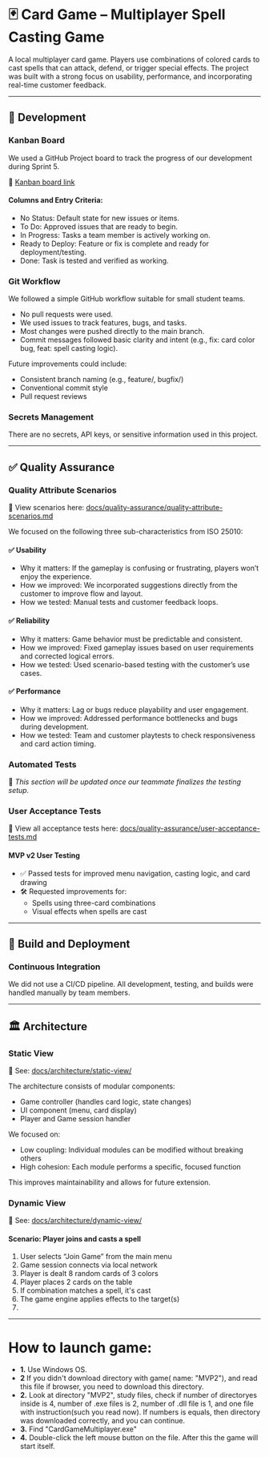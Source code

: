 # 🃏 Card Game – Multiplayer Spell Casting Game

A local multiplayer card game. Players use combinations of colored cards to cast spells that can attack, defend, or trigger special effects. The project was built with a strong focus on usability, performance, and incorporating real-time customer feedback.

---

## 🚧 Development

### Kanban Board

We used a GitHub Project board to track the progress of our development during Sprint 5.

🔗 [Kanban board link](https://github.com/orgs/Team43CardGame/projects/6)

#### Columns and Entry Criteria:
- No Status: Default state for new issues or items.
- To Do: Approved issues that are ready to begin.
- In Progress: Tasks a team member is actively working on.
- Ready to Deploy: Feature or fix is complete and ready for deployment/testing.
- Done: Task is tested and verified as working.

### Git Workflow

We followed a simple GitHub workflow suitable for small student teams.

- No pull requests were used.
- We used issues to track features, bugs, and tasks.
- Most changes were pushed directly to the main branch.
- Commit messages followed basic clarity and intent (e.g., fix: card color bug, feat: spell casting logic).

Future improvements could include:
- Consistent branch naming (e.g., feature/, bugfix/)
- Conventional commit style
- Pull request reviews

### Secrets Management

There are no secrets, API keys, or sensitive information used in this project.

---

## ✅ Quality Assurance

### Quality Attribute Scenarios

📄 View scenarios here: [docs/quality-assurance/quality-attribute-scenarios.md](docs/quality-assurance/quality-attribute-scenarios.md)

We focused on the following three sub-characteristics from ISO 25010:

#### ✅ Usability
- Why it matters: If the gameplay is confusing or frustrating, players won’t enjoy the experience.
- How we improved: We incorporated suggestions directly from the customer to improve flow and layout.
- How we tested: Manual tests and customer feedback loops.

#### ✅ Reliability
- Why it matters: Game behavior must be predictable and consistent.
- How we improved: Fixed gameplay issues based on user requirements and corrected logical errors.
- How we tested: Used scenario-based testing with the customer’s use cases.

#### ✅ Performance
- Why it matters: Lag or bugs reduce playability and user engagement.
- How we improved: Addressed performance bottlenecks and bugs during development.
- How we tested: Team and customer playtests to check responsiveness and card action timing.

### Automated Tests

🧪 *This section will be updated once our teammate finalizes the testing setup.*

### User Acceptance Tests

📄 View all acceptance tests here: [docs/quality-assurance/user-acceptance-tests.md](docs/quality-assurance/user-acceptance-tests.md)

#### MVP v2 User Testing

- ✅ Passed tests for improved menu navigation, casting logic, and card drawing
- 🛠 Requested improvements for:
  - Spells using three-card combinations
  - Visual effects when spells are cast

---

## 🚀 Build and Deployment

### Continuous Integration

We did not use a CI/CD pipeline. All development, testing, and builds were handled manually by team members.

---

## 🏛 Architecture

### Static View

📄 See: [docs/architecture/static-view/](docs/architecture/static-view/)

The architecture consists of modular components:
- Game controller (handles card logic, state changes)
- UI component (menu, card display)
- Player and Game session handler

We focused on:
- Low coupling: Individual modules can be modified without breaking others
- High cohesion: Each module performs a specific, focused function

This improves maintainability and allows for future extension.

### Dynamic View

📄 See: [docs/architecture/dynamic-view/](docs/architecture/dynamic-view/)

#### Scenario: Player joins and casts a spell

1. User selects “Join Game” from the main menu
2. Game session connects via local network
3. Player is dealt 8 random cards of 3 colors
4. Player places 2 cards on the table
5. If combination matches a spell, it's cast
6. The game engine applies effects to the target(s)
7. 
--------------------------

# **How to launch game**:
- **1.** Use Windows OS.
- **2** If you didn't download directory with game( name: "MVP2"), and read this file if browser, you need to download this directory.
- **2.** Look at directory "MVP2", study files, check if number of directoryes inside is 4, number of .exe files is 2, number of .dll file is 1, and one file with instruction(such you read now). If numbers is equals, then directory was downloaded correctly, and you can continue.
- **3.** Find "CardGameMultiplayer.exe"
- **4.** Double-click the left mouse button on the file. After this the game will start itself.

